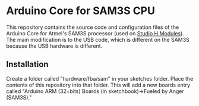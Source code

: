 # Arduino Core for SAM3S CPU

This repository contains the source code and configuration files of the Arduino Core for Atmel's SAM3S processor (used on [Studio H Modules](https://www.studiohsoftware.com)). 
The main modification is to the USB code, which is different on the SAM3S because the USB hardware is different.  

## Installation 
 
Create a folder called "hardware/fba/sam" in your sketches folder. Place the contents of this repository into that folder. 
This will add a new boards entry called "Arduino ARM (32=bits) Boards (in sketchbook)->Fueled by Anger (SAM3S)."


